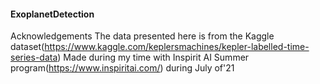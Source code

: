 #### ExoplanetDetection
Acknowledgements
The data presented here is from the Kaggle dataset(https://www.kaggle.com/keplersmachines/kepler-labelled-time-series-data)
Made during my time with Inspirit AI Summer program(https://www.inspiritai.com/) during July of'21
